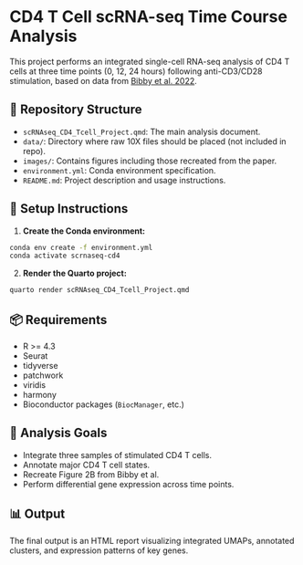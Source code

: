 # CD4 T Cell scRNA-seq Time Course Analysis

This project performs an integrated single-cell RNA-seq analysis of CD4 T cells at three time points (0, 12, 24 hours) following anti-CD3/CD28 stimulation, based on data from [Bibby et al. 2022](https://www.cell.com/cell-reports/fulltext/S2211-1247(22)01571-6).

## 📁 Repository Structure

- `scRNAseq_CD4_Tcell_Project.qmd`: The main analysis document.
- `data/`: Directory where raw 10X files should be placed (not included in repo).
- `images/`: Contains figures including those recreated from the paper.
- `environment.yml`: Conda environment specification.
- `README.md`: Project description and usage instructions.

## 🧪 Setup Instructions

1. **Create the Conda environment:**

```bash
conda env create -f environment.yml
conda activate scrnaseq-cd4
```

2. **Render the Quarto project:**

```bash
quarto render scRNAseq_CD4_Tcell_Project.qmd
```

## 📦 Requirements

- R >= 4.3
- Seurat
- tidyverse
- patchwork
- viridis
- harmony
- Bioconductor packages (`BiocManager`, etc.)

## 📝 Analysis Goals

- Integrate three samples of stimulated CD4 T cells.
- Annotate major CD4 T cell states.
- Recreate Figure 2B from Bibby et al.
- Perform differential gene expression across time points.

## 📊 Output

The final output is an HTML report visualizing integrated UMAPs, annotated clusters, and expression patterns of key genes.

